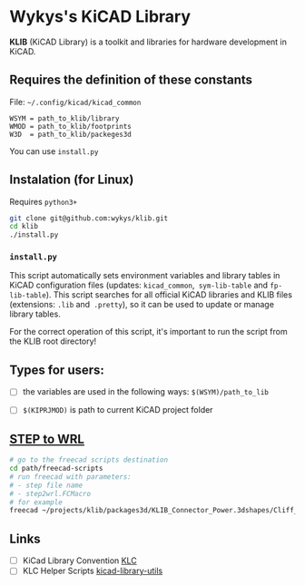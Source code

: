 # Wykys's KiCAD Library
__KLIB__ (KiCAD Library) is a toolkit and libraries for hardware development in KiCAD.


## Requires the definition of these constants
File: `~/.config/kicad/kicad_common`
```
WSYM = path_to_klib/library
WMOD = path_to_klib/footprints
W3D  = path_to_klib/packeges3d
```
You can use `install.py`


## Instalation (for Linux)
Requires `python3+`
```bash
git clone git@github.com:wykys/klib.git
cd klib
./install.py
```
### `install.py`
This script automatically sets environment variables and library tables in KiCAD configuration files (updates: `kicad_common`,` sym-lib-table` and `fp-lib-table`). This script searches for all official KiCAD libraries and KLIB files (extensions: `.lib` and` .pretty`), so it can be used to update or manage library tables.

For the correct operation of this script, it's important to run the script from the KLIB root directory!



## Types for users:

- [ ] the variables are used in the following ways: `$(WSYM)/path_to_lib`
- [ ] `$(KIPRJMOD)` is path to current KiCAD project folder


## [STEP to WRL](https://github.com/SchrodingersGat/freecad-scripts)
```bash
# go to the freecad scripts destination
cd path/freecad-scripts
# run freecad with parameters:
# - step file name
# - step2wrl.FCMacro
# for example
freecad ~/projects/klib/packages3d/KLIB_Connector_Power.3dshapes/Cliff_FC681495.step step2wrl.FCMacro
```


## Links

- [ ] KiCad Library Convention [KLC](http://kicad-pcb.org/libraries/klc/)
- [ ] KLC Helper Scripts [kicad-library-utils](https://github.com/kicad/kicad-library-utils)
